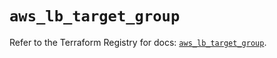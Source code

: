 # `aws_lb_target_group`

Refer to the Terraform Registry for docs: [`aws_lb_target_group`](https://registry.terraform.io/providers/hashicorp/aws/6.2.0/docs/resources/lb_target_group).
